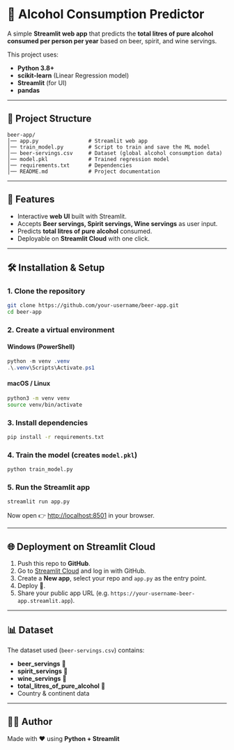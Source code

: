 # 🍺 Alcohol Consumption Predictor  

A simple **Streamlit web app** that predicts the **total litres of pure alcohol consumed per person per year** based on beer, spirit, and wine servings.  

This project uses:  
- **Python 3.8+**  
- **scikit-learn** (Linear Regression model)  
- **Streamlit** (for UI)  
- **pandas**  

---

## 📂 Project Structure
```
beer-app/
│── app.py                # Streamlit web app
│── train_model.py        # Script to train and save the ML model
│── beer-servings.csv     # Dataset (global alcohol consumption data)
│── model.pkl             # Trained regression model
│── requirements.txt      # Dependencies
│── README.md             # Project documentation
```

---

## 🚀 Features
- Interactive **web UI** built with Streamlit.  
- Accepts **Beer servings, Spirit servings, Wine servings** as user input.  
- Predicts **total litres of pure alcohol** consumed.  
- Deployable on **Streamlit Cloud** with one click.  

---

## 🛠️ Installation & Setup

### 1. Clone the repository
```bash
git clone https://github.com/your-username/beer-app.git
cd beer-app
```

### 2. Create a virtual environment
#### Windows (PowerShell)
```powershell
python -m venv .venv
.\.venv\Scripts\Activate.ps1
```

#### macOS / Linux
```bash
python3 -m venv venv
source venv/bin/activate
```

### 3. Install dependencies
```bash
pip install -r requirements.txt
```

### 4. Train the model (creates `model.pkl`)
```bash
python train_model.py
```

### 5. Run the Streamlit app
```bash
streamlit run app.py
```

Now open 👉 [http://localhost:8501](http://localhost:8501) in your browser.

---

## 🌐 Deployment on Streamlit Cloud
1. Push this repo to **GitHub**.  
2. Go to [Streamlit Cloud](https://share.streamlit.io/) and log in with GitHub.  
3. Create a **New app**, select your repo and `app.py` as the entry point.  
4. Deploy 🚀.  
5. Share your public app URL (e.g. `https://your-username-beer-app.streamlit.app`).  

---

## 📊 Dataset
The dataset used (`beer-servings.csv`) contains:  
- **beer_servings** 🍺  
- **spirit_servings** 🥃  
- **wine_servings** 🍷  
- **total_litres_of_pure_alcohol** 🍶  
- Country & continent data  
---

## 👨‍💻 Author
Made with ❤️ using **Python + Streamlit**  
